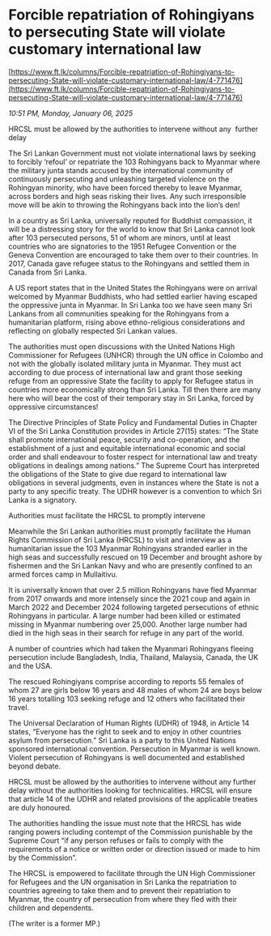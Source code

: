 # Forcible repatriation of Rohingiyans to persecuting State will violate customary international law

[https://www.ft.lk/columns/Forcible-repatriation-of-Rohingiyans-to-persecuting-State-will-violate-customary-international-law/4-771476](https://www.ft.lk/columns/Forcible-repatriation-of-Rohingiyans-to-persecuting-State-will-violate-customary-international-law/4-771476)

*10:51 PM, Monday, January 06, 2025*

HRCSL must be allowed by the authorities to intervene without any  further delay

The Sri Lankan Government must not violate international laws by seeking to forcibly ‘refoul’ or repatriate the 103 Rohingyans back to Myanmar where the military junta stands accused by the international community of continuously persecuting and unleashing targeted violence on the Rohingyan minority, who have been forced thereby to leave Myanmar, across borders and high seas risking their lives. Any such irresponsible move will be akin to throwing the Rohingyans back into the lion’s den!

In a country as Sri Lanka, universally reputed for Buddhist compassion, it will be a distressing story for the world to know that Sri Lanka cannot look after 103 persecuted persons, 51 of whom are minors, until at least countries who are signatories to the 1951 Refugee Convention or the Geneva Convention are encouraged to take them over to their countries. In 2017, Canada gave refugee status to the Rohingyans and settled them in Canada from Sri Lanka.

A US report states that in the United States the Rohingyans were on arrival welcomed by Myanmar Buddhists, who had settled earlier having escaped the oppressive junta in Myanmar. In Sri Lanka too we have seen many Sri Lankans from all communities speaking for the Rohingyans from a humanitarian platform, rising above ethno-religious considerations and reflecting on globally respected Sri Lankan values.

The authorities must open discussions with the United Nations High Commissioner for Refugees (UNHCR) through the UN office in Colombo and not with the globally isolated military junta in Myanmar. They must act according to due process of international law and grant those seeking refuge from an oppressive State the facility to apply for Refugee status in countries more economically strong than Sri Lanka. Till then there are many here who will bear the cost of their temporary stay in Sri Lanka, forced by oppressive circumstances!

The Directive Principles of State Policy and Fundamental Duties in Chapter VI of the Sri Lanka Constitution provides in Article 27(15) states: “The State shall promote international peace, security and co-operation, and the establishment of a just and equitable international economic and social order and shall endeavour to foster respect for international law and treaty obligations in dealings among nations.” The Supreme Court has interpreted the obligations of the State to give due regard to international law obligations in several judgments, even in instances where the State is not a party to any specific treaty. The UDHR however is a convention to which Sri Lanka is a signatory.

Authorities must facilitate the HRCSL to promptly intervene

Meanwhile the Sri Lankan authorities must promptly facilitate the Human Rights Commission of Sri Lanka (HRCSL) to visit and interview as a humanitarian issue the 103 Myanmar Rohingyans stranded earlier in the high seas and successfully rescued on 19 December and brought ashore by fishermen and the Sri Lankan Navy and who are presently confined to an armed forces camp in Mullaitivu.

It is universally known that over 2.5 million Rohingyans have fled Myanmar from 2017 onwards and more intensely since the 2021 coup and again in March 2022 and December 2024 following targeted persecutions of ethnic Rohingyans in particular. A large number had been killed or estimated missing in Myanmar numbering over 25,000. Another large number had died in the high seas in their search for refuge in any part of the world.

A number of countries which had taken the Myanmari Rohingyans fleeing persecution include Bangladesh, India, Thailand, Malaysia, Canada, the UK and the USA.

The rescued Rohingiyans comprise according to reports 55 females of whom 27 are girls below 16 years and 48 males of whom 24 are boys below 16 years totalling 103 seeking refuge and 12 others who facilitated their travel.

The Universal Declaration of Human Rights (UDHR) of 1948, in Article 14 states, “Everyone has the right to seek and to enjoy in other countries asylum from persecution.” Sri Lanka is a party to this United Nations sponsored international convention. Persecution in Myanmar is well known. Violent persecution of Rohingyans is well documented and established beyond debate.

HRCSL must be allowed by the authorities to intervene without any further delay without the authorities looking for technicalities. HRCSL will ensure that article 14 of the UDHR and related provisions of the applicable treaties are duly honoured.

The authorities handling the issue must note that the HRCSL has wide ranging powers including contempt of the Commission punishable by the Supreme Court “if any person refuses or fails to comply with the requirements of a notice or written order or direction issued or made to him by the Commission”.

The HRCSL is empowered to facilitate through the UN High Commissioner for Refugees and the UN organisation in Sri Lanka the repatriation to countries agreeing to take them and to prevent their repatriation to Myanmar, the country of persecution from where they fled with their children and dependents.

(The writer is a former MP.)

